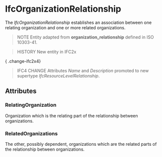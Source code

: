 # IfcOrganizationRelationship

The _IfcOrganizationRelationship_ establishes an association between one relating organization and one or more related organizations.
<!-- end of short definition -->

> NOTE Entity adapted from **organization_relationship** defined in ISO 10303-41.

> HISTORY New entity in IFC2x

{ .change-ifc2x4}
> IFC4 CHANGE Attributes _Name_ and _Description_ promoted to new supertype _IfcResourceLevelRelationship_.

## Attributes

### RelatingOrganization
Organization which is the relating part of the relationship between organizations.

### RelatedOrganizations
The other, possibly dependent, organizations which are the related parts of the relationship between organizations.
